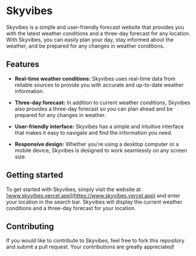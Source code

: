 # Skyvibes

Skyvibes is a simple and user-friendly forecast website that provides you with the latest weather conditions and a three-day forecast for any location. With Skyvibes, you can easily plan your day, stay informed about the weather, and be prepared for any changes in weather conditions.

## Features

- **Real-time weather conditions:** Skyvibes uses real-time data from reliable sources to provide you with accurate and up-to-date weather information.

- **Three-day forecast:** In addition to current weather conditions, Skyvibes also provides a three-day forecast so you can plan ahead and be prepared for any changes in weather.

- **User-friendly interface:** Skyvibes has a simple and intuitive interface that makes it easy to navigate and find the information you need.

- **Responsive design:** Whether you're using a desktop computer or a mobile device, Skyvibes is designed to work seamlessly on any screen size.

## Getting started

To get started with Skyvibes, simply visit the website at [www.skyvibes.vercel.app](https://www.skyvibes.vercel.app) and enter your location in the search bar. Skyvibes will display the current weather conditions and a three-day forecast for your location.

## Contributing

If you would like to contribute to Skyvibes, feel free to fork this repository and submit a pull request. Your contributions are greatly appreciated!
